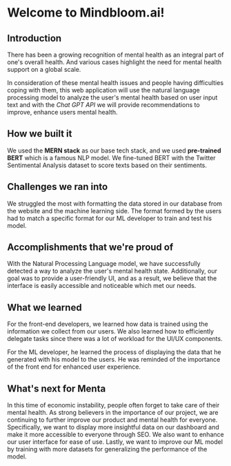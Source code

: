 # Welcome to Mindbloom.ai!

## Introduction

There has been a growing recognition of mental health as an integral part of one's overall health. And various cases highlight the need for mental health support on a global scale.

In consideration of these mental health issues and people having difficulties coping with them, this web application will use the natural language processing model to analyze the user's mental health based on user input text and with the  _Chat GPT API_  we will provide recommendations to improve, enhance users mental health.

## How we built it

We used the  **MERN stack**  as our base tech stack, and we used  **pre-trained BERT**  which is a famous NLP model. We fine-tuned BERT with the Twitter Sentimental Analysis dataset to score texts based on their sentiments.

## Challenges we ran into

We struggled the most with formatting the data stored in our database from the website and the machine learning side. The format formed by the users had to match a specific format for our ML developer to train and test his model.

## Accomplishments that we're proud of

With the Natural Processing Language model, we have successfully detected a way to analyze the user's mental health state. Additionally, our goal was to provide a user-friendly UI, and as a result, we believe that the interface is easily accessible and noticeable which met our needs.

## What we learned

For the front-end developers, we learned how data is trained using the information we collect from our users. We also learned how to efficiently delegate tasks since there was a lot of workload for the UI/UX components.

For the ML developer, he learned the process of displaying the data that he generated with his model to the users. He was reminded of the importance of the front end for enhanced user experience.

## What's next for Menta


In this time of economic instability, people often forget to take care of their mental health. As strong believers in the importance of our project, we are continuing to further improve our product and mental health for everyone. Specifically, we want to display more insightful data on our dashboard and make it more accessible to everyone through SEO. We also want to enhance our user interface for ease of use. Lastly, we want to improve our ML model by training with more datasets for generalizing the performance of the model.
